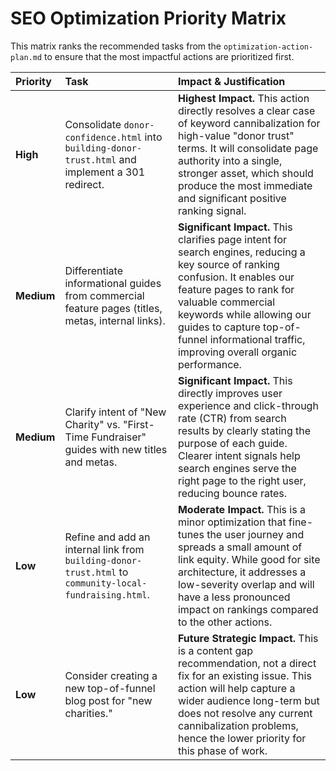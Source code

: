 # SEO Optimization Priority Matrix

This matrix ranks the recommended tasks from the `optimization-action-plan.md` to ensure that the most impactful actions are prioritized first.

| Priority | Task                                                                                             | Impact & Justification                                                                                                                                                                     |
| :---     | :---                                                                                             | :---                                                                                                                                                                                       |
| **High**   | Consolidate `donor-confidence.html` into `building-donor-trust.html` and implement a 301 redirect. | **Highest Impact.** This action directly resolves a clear case of keyword cannibalization for high-value "donor trust" terms. It will consolidate page authority into a single, stronger asset, which should produce the most immediate and significant positive ranking signal. |
| **Medium** | Differentiate informational guides from commercial feature pages (titles, metas, internal links). | **Significant Impact.** This clarifies page intent for search engines, reducing a key source of ranking confusion. It enables our feature pages to rank for valuable commercial keywords while allowing our guides to capture top-of-funnel informational traffic, improving overall organic performance. |
| **Medium** | Clarify intent of "New Charity" vs. "First-Time Fundraiser" guides with new titles and metas.       | **Significant Impact.** This directly improves user experience and click-through rate (CTR) from search results by clearly stating the purpose of each guide. Clearer intent signals help search engines serve the right page to the right user, reducing bounce rates.                                |
| **Low**    | Refine and add an internal link from `building-donor-trust.html` to `community-local-fundraising.html`. | **Moderate Impact.** This is a minor optimization that fine-tunes the user journey and spreads a small amount of link equity. While good for site architecture, it addresses a low-severity overlap and will have a less pronounced impact on rankings compared to the other actions.  |
| **Low**    | Consider creating a new top-of-funnel blog post for "new charities."                               | **Future Strategic Impact.** This is a content gap recommendation, not a direct fix for an existing issue. This action will help capture a wider audience long-term but does not resolve any current cannibalization problems, hence the lower priority for this phase of work. |
